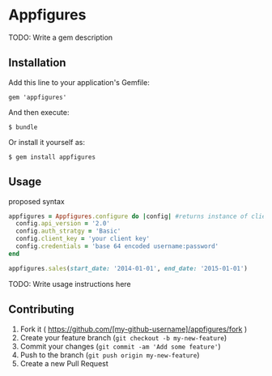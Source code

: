 # Appfigures

TODO: Write a gem description

## Installation

Add this line to your application's Gemfile:

    gem 'appfigures'

And then execute:

    $ bundle

Or install it yourself as:

    $ gem install appfigures

## Usage

proposed syntax
```ruby
appfigures = Appfigures.configure do |config| #returns instance of client class
  config.api_version = '2.0'
  config.auth_stratgy = 'Basic'
  config.client_key = 'your client key'
  config.credentials = 'base 64 encoded username:password'
end

appfigures.sales(start_date: '2014-01-01', end_date: '2015-01-01')
```

TODO: Write usage instructions here

## Contributing

1. Fork it ( https://github.com/[my-github-username]/appfigures/fork )
2. Create your feature branch (`git checkout -b my-new-feature`)
3. Commit your changes (`git commit -am 'Add some feature'`)
4. Push to the branch (`git push origin my-new-feature`)
5. Create a new Pull Request
